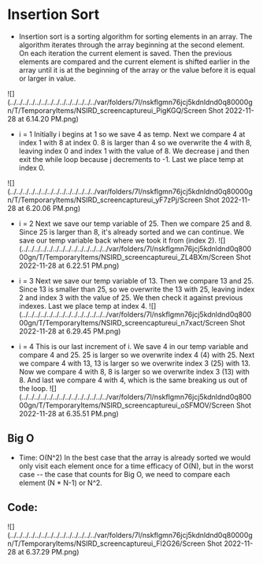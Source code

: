 # Insertion Sort

- Insertion sort is a sorting algorithm for sorting elements in an array. The algorithm iterates through the array beginning at the second element. On each iteration the current element is saved. Then the previous elements are compared and the current element is shifted earlier in the array until it is at the beginning of the array or the value before it is equal or larger in value.

![](../../../../../../../../../../../../../../var/folders/7l/nskflgmn76jcj5kdnldnd0q80000gn/T/TemporaryItems/NSIRD_screencaptureui_PigKGQ/Screen Shot 2022-11-28 at 6.14.20 PM.png)
- i = 1
  Initially i begins at 1 so we save 4 as temp. Next we compare 4 at index 1 with 8 at index 0. 8 is larger than 4 so we overwrite the 4 with 8, leaving index 0 and index 1 with the value of 8. We decrease j and then exit the while loop because j decrements to -1. Last we place temp at index 0.

![](../../../../../../../../../../../../../../var/folders/7l/nskflgmn76jcj5kdnldnd0q80000gn/T/TemporaryItems/NSIRD_screencaptureui_yF7zPj/Screen Shot 2022-11-28 at 6.20.06 PM.png)


- i = 2
  Next we save our temp variable of 25. Then we compare 25 and 8. Since 25 is larger than 8, it's already sorted and we can continue. We save our temp variable back where we took it from (index 2).
![](../../../../../../../../../../../../../../var/folders/7l/nskflgmn76jcj5kdnldnd0q80000gn/T/TemporaryItems/NSIRD_screencaptureui_ZL4BXm/Screen Shot 2022-11-28 at 6.22.51 PM.png)

- i = 3
  Next we save our temp variable of 13. Then we compare 13 and 25. Since 13 is smaller than 25, so we overwrite the 13 with 25, leaving index 2 and index 3 with the value of 25. We then check it against previous indexes. Last we place temp at index 4.
![](../../../../../../../../../../../../../../var/folders/7l/nskflgmn76jcj5kdnldnd0q80000gn/T/TemporaryItems/NSIRD_screencaptureui_n7xact/Screen Shot 2022-11-28 at 6.29.45 PM.png)

- i = 4
  This is our last increment of i. We save 4 in our temp variable and compare 4 and 25. 25 is larger so we overwrite index 4 (4) with 25. Next we compare 4 with 13, 13 is larger so we overwrite index 3 (25) with 13. Now we compare 4 with 8, 8 is larger so we overwrite index 3 (13) with 8. And last we compare 4 with 4, which is the same breaking us out of the loop.
![](../../../../../../../../../../../../../../var/folders/7l/nskflgmn76jcj5kdnldnd0q80000gn/T/TemporaryItems/NSIRD_screencaptureui_oSFMOV/Screen Shot 2022-11-28 at 6.35.51 PM.png)


## Big O

- Time: O(N^2)
  In the best case that the array is already sorted we would only visit each element once for a time efficacy of O(N), but in the worst case -- the case that counts for Big O, we need to compare each element (N * N-1) or N^2.


## Code:
![](../../../../../../../../../../../../../../var/folders/7l/nskflgmn76jcj5kdnldnd0q80000gn/T/TemporaryItems/NSIRD_screencaptureui_Fl2G26/Screen Shot 2022-11-28 at 6.37.29 PM.png)
